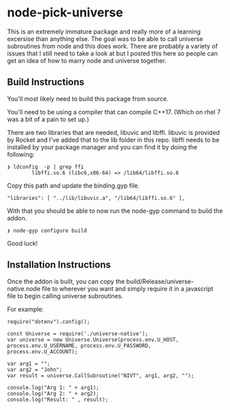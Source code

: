 # node-pick-universe

This is an extremely immature package and really more of a learning excersise than anything else. The goal was to be able to call universe subroutines from node and this does work. There are probably a variety of issues that I still need to take a look at but I posted this here so people can get an idea of how to marry node and universe together.

## Build Instructions

You'll most likely need to build this package from source. 

You'll need to be using a compiler that can compile C++17. (Which on rhel 7 was a bit of a pain to set up.)

There are two libraries that are needed, libuvic and libffi. libuvic is provided by Rocket and I've added that to the lib folder in this repo. libffi needs to be installed by your package manager and you can find it by doing the following:

```
❯ ldconfig  -p | grep ffi
        libffi.so.6 (libc6,x86-64) => /lib64/libffi.so.6
```

Copy this path and update the binding.gyp file.

```
"libraries": [ "../lib/libuvic.a", "/lib64/libffi.so.6" ],
```

With that you should be able to now run the node-gyp command to build the addon.

```
❯ node-gyp configure build
```

Good luck!

## Installation Instructions

Once the addon is built, you can copy the build/Release/universe-native.node file to wherever you want and simply require it in a javascript file to begin calling universe subroutines.

For example: 
```
require("dotenv").config();

const Universe = require('./universe-native');
var universe = new Universe.Universe(process.env.U_HOST, process.env.U_USERNAME, process.env.U_PASSWORD, process.env.U_ACCOUNT);

var arg1 = "";
var arg2 = "John";
var result = universe.CallSubroutine("NIVT", arg1, arg2, "");

console.log("Arg 1: " + arg1);
console.log("Arg 2: " + arg2);
console.log("Result: " , result);
```
